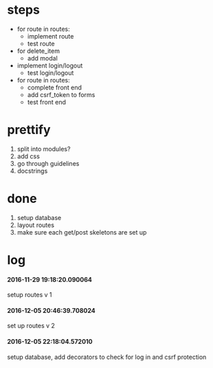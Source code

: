 # steps
+ for route in routes:
    + implement route
    + test route
+ for delete_item
    + add modal
+ implement login/logout
    + test login/logout
+ for route in routes:
    + complete front end
    + add csrf_token to forms
    + test front end

# prettify
1. split into modules?
2. add css
3. go through guidelines
4. docstrings

# done
1. setup database
2. layout routes
3. make sure each get/post skeletons are set up

# log
#### 2016-11-29 19:18:20.090064
setup routes v 1
#### 2016-12-05 20:46:39.708024
set up routes v 2
#### 2016-12-05 22:18:04.572010
setup database, add decorators to check for log in and csrf protection
